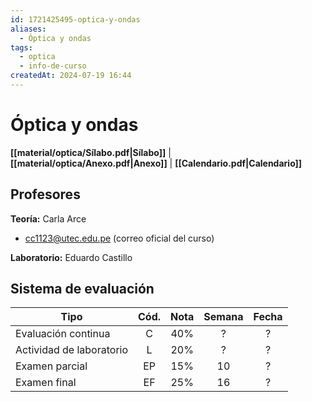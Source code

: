 ```yaml
---
id: 1721425495-optica-y-ondas
aliases:
  - Óptica y ondas
tags:
  - optica
  - info-de-curso
createdAt: 2024-07-19 16:44
---
```


# Óptica y ondas

**[[material/optica/Sílabo.pdf|Sílabo]]** | **[[material/optica/Anexo.pdf|Anexo]]** | **[[Calendario.pdf|Calendario]]**

## Profesores

**Teoría:** Carla Arce

- cc1123@utec.edu.pe (correo oficial del curso)

**Laboratorio:** Eduardo Castillo

## Sistema de evaluación

| Tipo                     | Cód. | Nota | Semana | Fecha |
| ------------------------ | :--: | :--: | :----: | :---: |
| Evaluación continua      |  C   | 40%  |   ?    |   ?   |
| Actividad de laboratorio |  L   | 20%  |   ?    |   ?   |
| Examen parcial           |  EP  | 15%  |   10   |   ?   |
| Examen final             |  EF  | 25%  |   16   |   ?   |

